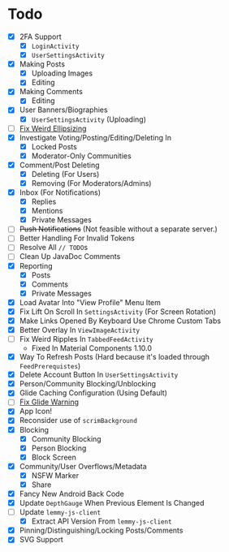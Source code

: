 # Todo
- [x] 2FA Support
  - [x] `LoginActivity`
  - [x] `UserSettingsActivity`
- [x] Making Posts
  - [x] Uploading Images
  - [x] Editing
- [x] Making Comments
  - [x] Editing
- [x] User Banners/Biographies
  - [x] `UserSettingsActivity` (Uploading)
- [ ] [Fix Weird Ellipsizing](https://stackoverflow.com/q/76941977/16198887)
- [x] Investigate Voting/Posting/Editing/Deleting In
  - [x] Locked Posts
  - [x] Moderator-Only Communities
- [x] Comment/Post Deleting
  - [x] Deleting (For Users)
  - [x] Removing (For Moderators/Admins)
- [x] Inbox (For Notifications)
  - [x] Replies
  - [x] Mentions
  - [x] Private Messages
- [ ] ~~Push Notifications~~ (Not feasible without a separate server.)
- [ ] Better Handling For Invalid Tokens
- [ ] Resolve All `// TODO`s
- [ ] Clean Up JavaDoc Comments
- [x] Reporting
  - [x] Posts
  - [x] Comments
  - [x] Private Messages
- [x] Load Avatar Into "View Profile" Menu Item
- [x] Fix Lift On Scroll In `SettingsActivity` (For Screen Rotation)
- [x] Make Links Opened By Keyboard Use Chrome Custom Tabs
- [x] Better Overlay In `ViewImageActivity`
- [ ] Fix Weird Ripples In `TabbedFeedActivity`
  - Fixed In Material Components 1.10.0
- [x] Way To Refresh Posts (Hard because it's loaded through `FeedPrerequistes`)
- [x] Delete Account Button In `UserSettingsActivity`
- [x] Person/Community Blocking/Unblocking
- [x] Glide Caching Configuration (Using Default)
- [ ] [Fix Glide Warning](https://github.com/bumptech/glide/issues/5231)
- [x] App Icon!
- [x] Reconsider use of `scrimBackground`
- [x] Blocking
  - [x] Community Blocking
  - [x] Person Blocking
  - [x] Block Screen
- [x] Community/User Overflows/Metadata
  - [x] NSFW Marker
  - [x] Share
- [x] Fancy New Android Back Code
- [x] Update `DepthGauge` When Previous Element Is Changed
- [ ] Update `lemmy-js-client`
  - [x] Extract API Version From `lemmy-js-client`
- [x] Pinning/Distinguishing/Locking Posts/Comments
- [x] SVG Support